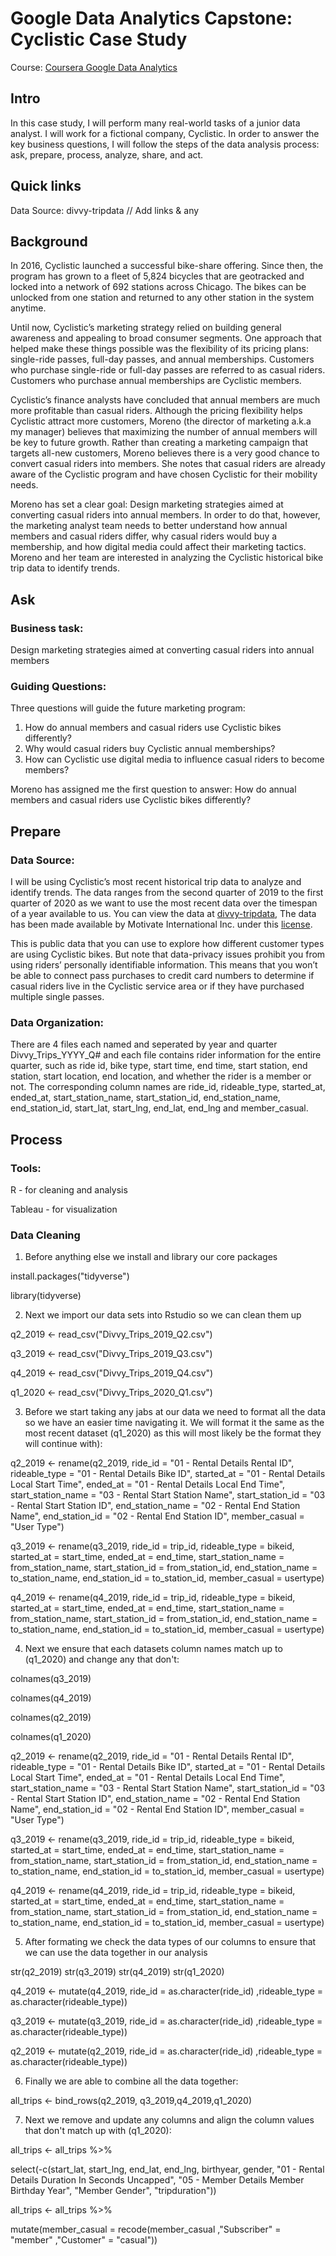 # Google Data Analytics Capstone: Cyclistic Case Study
Course: [Coursera Google Data Analytics](https://www.coursera.org/professional-certificates/google-data-analytics#outcomes)

## Intro
In this case study, I will perform many real-world tasks of a junior data analyst. I will work for a fictional company, Cyclistic. In order to
answer the key business questions, I will follow the steps of the data analysis process: ask, prepare, process, analyze,
share, and act.

## Quick links

Data Source: divvy-tripdata // Add links & any

## Background

In 2016, Cyclistic launched a successful bike-share offering. Since then, the program has grown to a fleet of 5,824 bicycles that
are geotracked and locked into a network of 692 stations across Chicago. The bikes can be unlocked from one station and
returned to any other station in the system anytime.

Until now, Cyclistic’s marketing strategy relied on building general awareness and appealing to broad consumer segments.
One approach that helped make these things possible was the flexibility of its pricing plans: single-ride passes, full-day passes,
and annual memberships. Customers who purchase single-ride or full-day passes are referred to as casual riders. Customers
who purchase annual memberships are Cyclistic members.

Cyclistic’s finance analysts have concluded that annual members are much more profitable than casual riders. Although the
pricing flexibility helps Cyclistic attract more customers, Moreno (the director of marketing a.k.a my manager) believes that maximizing the number of annual members will
be key to future growth. Rather than creating a marketing campaign that targets all-new customers, Moreno believes there is a
very good chance to convert casual riders into members. She notes that casual riders are already aware of the Cyclistic
program and have chosen Cyclistic for their mobility needs.

Moreno has set a clear goal: Design marketing strategies aimed at converting casual riders into annual members. In order to
do that, however, the marketing analyst team needs to better understand how annual members and casual riders differ, why
casual riders would buy a membership, and how digital media could affect their marketing tactics. Moreno and her team are
interested in analyzing the Cyclistic historical bike trip data to identify trends.

## Ask

### Business task: 
Design marketing strategies aimed at converting casual riders into annual members

### Guiding Questions:

Three questions will guide the future marketing program:
1. How do annual members and casual riders use Cyclistic bikes differently?
2. Why would casual riders buy Cyclistic annual memberships?
3. How can Cyclistic use digital media to influence casual riders to become members?

Moreno has assigned me the first question to answer: How do annual members and casual riders use Cyclistic bikes
differently?

## Prepare

### Data Source:
I will be using Cyclistic’s most recent historical trip data to analyze and identify trends. The data ranges from the second quarter of 2019 to the first quarter of 2020 as we want to use the most recent data over the timespan of a year available to us. You can view the data at [divvy-tripdata](https://divvy-tripdata.s3.amazonaws.com/index.html), The data has been made available by Motivate International Inc. under this [license](https://ride.divvybikes.com/data-license-agreement).

This is public data that you can use to explore how different customer types are
using Cyclistic bikes. But note that data-privacy issues prohibit you from using riders’ personally identifiable information. This
means that you won’t be able to connect pass purchases to credit card numbers to determine if casual riders live in the
Cyclistic service area or if they have purchased multiple single passes.

### Data Organization:
There are 4 files each named and seperated by year and quarter Divvy_Trips_YYYY_Q# and each file contains rider information for the entire quarter, such as ride id, bike type, start time, end time, start station, end station, start location, end location, and whether the rider is a member or not. The corresponding column names are ride_id, rideable_type, started_at, ended_at, start_station_name, start_station_id, end_station_name, end_station_id, start_lat, start_lng, end_lat, end_lng and member_casual.

## Process

### Tools:

R - for cleaning and analysis

Tableau - for visualization

### Data Cleaning

1. Before anything else we install and library our core packages

  install.packages("tidyverse")

  library(tidyverse)

2. Next we import our data sets into Rstudio so we can clean them up

q2_2019 <- read_csv("Divvy_Trips_2019_Q2.csv")

q3_2019 <- read_csv("Divvy_Trips_2019_Q3.csv")

q4_2019 <- read_csv("Divvy_Trips_2019_Q4.csv")

q1_2020 <- read_csv("Divvy_Trips_2020_Q1.csv")

3. Before we start taking any jabs at our data we need to format all the data so we have an easier time navigating it. We will format it the same as the most recent dataset (q1_2020) as this will most likely be the format they will continue with):

q2_2019 <- rename(q2_2019, ride_id = "01 - Rental Details Rental ID", rideable_type = "01 - Rental Details Bike ID", started_at = "01 - Rental Details Local Start Time", ended_at = "01 - Rental Details Local End Time", start_station_name = "03 - Rental Start Station Name", start_station_id = "03 - Rental Start Station ID", end_station_name = "02 - Rental End Station Name", end_station_id = "02 - Rental End Station ID", member_casual = "User Type")

q3_2019 <- rename(q3_2019, ride_id = trip_id, rideable_type = bikeid, started_at = start_time, ended_at = end_time, start_station_name = from_station_name, start_station_id = from_station_id, end_station_name = to_station_name, end_station_id = to_station_id, member_casual = usertype)

q4_2019 <- rename(q4_2019, ride_id = trip_id, rideable_type = bikeid, started_at = start_time, ended_at = end_time, start_station_name = from_station_name, start_station_id = from_station_id, end_station_name = to_station_name, end_station_id = to_station_id, member_casual = usertype)

4. Next we ensure that each datasets column names match up to (q1_2020) and change any that don't:

colnames(q3_2019)

colnames(q4_2019)

colnames(q2_2019) 

colnames(q1_2020)

q2_2019 <- rename(q2_2019, ride_id = "01 - Rental Details Rental ID", rideable_type = "01 - Rental Details Bike ID", started_at = "01 - Rental Details Local Start Time", ended_at = "01 - Rental Details Local End Time", start_station_name = "03 - Rental Start Station Name", start_station_id = "03 - Rental Start Station ID", end_station_name = "02 - Rental End Station Name", end_station_id = "02 - Rental End Station ID", member_casual = "User Type")

q3_2019 <- rename(q3_2019, ride_id = trip_id, rideable_type = bikeid, started_at = start_time, ended_at = end_time, start_station_name = from_station_name, start_station_id = from_station_id, end_station_name = to_station_name, end_station_id = to_station_id, member_casual = usertype)

q4_2019 <- rename(q4_2019, ride_id = trip_id, rideable_type = bikeid, started_at = start_time, ended_at = end_time, start_station_name = from_station_name, start_station_id = from_station_id, end_station_name = to_station_name, end_station_id = to_station_id, member_casual = usertype)

5. After formating we check the data types of our columns to ensure that we can use the data together in our analysis

str(q2_2019)
str(q3_2019)
str(q4_2019)
str(q1_2020)

q4_2019 <-  mutate(q4_2019, ride_id = as.character(ride_id)
,rideable_type = as.character(rideable_type))

q3_2019 <-  mutate(q3_2019, ride_id = as.character(ride_id)
,rideable_type = as.character(rideable_type))

q2_2019 <-  mutate(q2_2019, ride_id = as.character(ride_id)
,rideable_type = as.character(rideable_type))

6. Finally we are able to combine all the data together:

all_trips <- bind_rows(q2_2019, q3_2019,q4_2019,q1_2020)

7. Next we remove and update any columns and align the column values that don't match up with (q1_2020):

all_trips <- all_trips %>%

select(-c(start_lat, start_lng, end_lat, end_lng, birthyear, gender, "01 - Rental Details Duration In Seconds Uncapped", "05 - Member Details Member Birthday Year", "Member Gender", "tripduration"))

all_trips <-  all_trips %>%

mutate(member_casual = recode(member_casual
,"Subscriber" = "member"
,"Customer" = "casual"))
